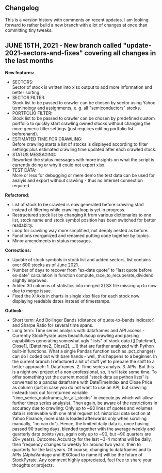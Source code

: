 ## Changelog

This is a version history with comments on recent updates. I am looking forward to rather build a new branch with a lot of changes at once than committing tiny tweaks.

## JUNE 15TH, 2021 - New branch called "update-2021-sectors-and-fixes" covering all changes in the last months

**New features:**
- SECTORS:<br />Sector of stock is written into xlsx output to add more information and better sorting.
- SECTOR FILTER:<br />Stock list to be passed to crawler can be chosen by sector using Yahoo terminology and assignments, e. g. all "semiconductors" stocks.
- PORTFOLIO FILTER:<br />Stock list to be passed to crawler can be chosen by predefined custom portfolio to quickly start crawling owned stocks without changing the more generic filter settings (just requires editing portfolio list beforehand).
- ESTIMATED TIME FOR CRAWLING:<br />Before crawling starts a list of stocks is displayed according to filter settings plus estimated crawling time updated after each crawled stock.
- STATUS MESSAGING:<br />Reworked the status messages with more insights on what the script is currently doing or why it could not export xlsx.
- TEST DATA:<br />More or less for debugging or mere demo the test data can be used for analyis and export without crawling - thus no internet connection required.

**Refactored:**
- List of stock to be crawled is now generated before crawling start instead of filtering while crawling loop is yet in progress.
- Restructured stock list by changing it from various dictionaries to one list, stock name and stock symbol position has been switched for better readablity.
- Loop for crawling way more simplified, not deeply nested as before.
- Functions reorganized and renamed putting code together by topics.
- Minor amendments in status messages.

**Corrections:**
- Update of stock symbols in stock list and added sectors, list contains over 600 stocks as of June 2021.
- Number of days to recover from "ex-date quote" to "last quote before ex-date" calculation in function compute_race_to_recuperate_dividend slightly improved.
- Added 30 columns of statistics into merged XLSX file missing up to now due to merge issue.
- Fixed the X-Axis in charts in single xlsx files for each stock now displaying readable dates instead of timestamps.

**Outlook:**
- Short term: Add Bollinger Bands (distance of quote-to-bands indicator) and Sharpe Ratio for several time spans. 
- Long term: Time series analysis with dataframes and API access - Currently StockPyrate uses beautifulsoup crawling and parsing capabilities generating somewhat ugly "lists" of stock data ([[Datetime1, Close1], [Datetime2, Close2], ...]) that are further analyzed with Python built-in functions. What a single Pandas function such as .pct_change() can do I coded out with bare hands - well, this happens to a beginner. In the current branch I refactored a lot of stuff yet to prepare the shift to a better approach: 1. Dataframes. 2. Time series analyis. 3. APIs. But this is a night owl project of a non-professional, so, it will take some time. To offer something yet the current model "stock data as python lists" is converted to a pandas dataframe with DateTimeIndex and Close Price as column (just in case you do not want to use an API, but crawling instead: look out for returned variable "time_series_dataframes_for_all_stocks" in execute.py which will allow further times series analysis). Then again, be aware of the restrictions in accuracy due to crawling: Only up to ~90 lines of quotes and volumes data is retrievable with one html request (cf. historical data section at Yahoo Finance, more data is loaded afterwards only when scrolling manually, "no can do"). Hence, the limited daily data is, once having passed 90 trading days, blended together with the average weekly and quarterly data points (yes, again only up to ~90, but ~90 quarters are 20+ years). Outcome: Accuracy for the last ~3-4 months will be daily, then frequency changes to weekly for around two years, then to quarterly for the last years. Of course, changing to dataframes and to APIs (AlphaVantage and IEXCloud to name it) will be the future of StockPyrate. Any comment highly appreciated, feel free to share your thoughts or projects.
